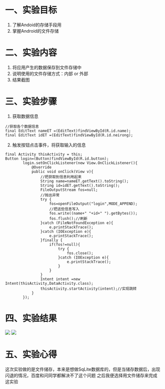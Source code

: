 # 一、实验目标

1. 了解Andoid的存储手段用    
2. 掌握Android的文件存储


# 二、实验内容

1. 将应用产生的数据保存到文件存储中    
2. 说明使用的文件存储方式：内部 or 外部    
3. 结果截图  

# 三、实验步骤

1. 获取数据信息
```
//获取各个数据信息
final EditText nameET =(EditText)findViewById(R.id.name);
final EditText idET =(EditText)findViewById(R.id.neirong);
```
2. 触发按钮点击事件，将获取输入的信息
```
final Activity thisActivity = this;
Button login=(Button)findViewById(R.id.button);
        login.setOnClickListener(new View.OnClickListener(){
            @Override
            public void onClick(View v){
                //把获取到信息利用起来
                String name=nameET.getText().toString();
                String id=idET.getText().toString();
                FileOutputStream fos=null;
                //抛出异常
                try {
                    fos=openFileOutput("login",MODE_APPEND);
                    //把这些信息写入
                    fos.write((name+" "+id+" ").getBytes());
                    fos.flush();//刷新
                }catch (FileNotFoundException e){
                    e.printStackTrace();
                }catch (IOException e){
                    e.printStackTrace();
                }finally {
                    if(fos!=null){
                        try {
                            fos.close();
                        }catch (IOException e){
                            e.printStackTrace();
                        }
                    }
                }
                Intent intent =new Intent(thisActivity,DataActivity.class);
                thisActivity.startActivity(intent);//实现跳转
            }
        });
```

# 四、实验结果
![](https://github.com/jun-stack/android-labs-2020/blob/master/students/net1814080903234/lab5_1.png)
![](https://github.com/jun-stack/android-labs-2020/blob/master/students/net1814080903234/lab5_2.png)
# 五、实验心得
这次实验做的是文件储存，本来是想做SqLite数据库的，但是当储存数据后，出现闪退的情况，百度和问同学都解决不了这个问题 之后我便选择用文件储存来完成这实验


